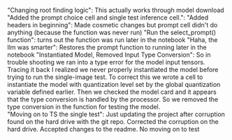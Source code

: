  "Changing root finding logic": This actually works through model download
 "Added the prompt choice cell and single test inference cell.": 
 "Added headers in beginning": Made cosmetic changes but prompt cell didn't do anything (because the function was never run)
 "Run the select_prompt() function": turns out the function was run later in the notebook
 "Haha, the llm was smarter": Restores the prompt function to running later in the notebook
 "Instantiated Model, Removed Input Type Conversion": So in trouble shooting we ran into a type error for the model input tensors.  Tracing it back I realized we never properly instantiated the model before trying to run the single-image test.  To correct this we wrote a cell to instantiate the model with quantization level set by the global quantization variable defined earlier.  Then we checked the model card and it appears that the type conversion is handled by the processor.  So we removed the type conversion in the function for testing the model.  
  "Moving on to TS the single test": Just updating the project after corruption found on the hard drive with the git repo.  Corrected the corruption on the hard drive.  Accepted changes to the readme.  No moving on to test
  
